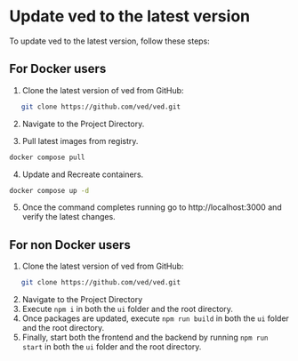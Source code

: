 # Update ved to the latest version

To update ved to the latest version, follow these steps:

## For Docker users

1. Clone the latest version of ved from GitHub:

```bash
   git clone https://github.com/ved/ved.git
```

2. Navigate to the Project Directory.

3. Pull latest images from registry.

```bash
docker compose pull
```

4. Update and Recreate containers.

```bash
docker compose up -d
```

5. Once the command completes running go to http://localhost:3000 and verify the latest changes.

## For non Docker users

1. Clone the latest version of ved from GitHub:

```bash
   git clone https://github.com/ved/ved.git
```

2. Navigate to the Project Directory
3. Execute `npm i` in both the `ui` folder and the root directory.
4. Once packages are updated, execute `npm run build` in both the `ui` folder and the root directory.
5. Finally, start both the frontend and the backend by running `npm run start` in both the `ui` folder and the root directory.
